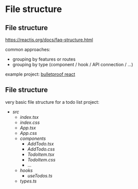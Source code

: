# File structure

## File structure

https://reactjs.org/docs/faq-structure.html

common approaches:

- grouping by features or routes
- grouping by type (component / hook / API connection / ...)

example project: [bulletproof react](https://github.com/alan2207/bulletproof-react)

## File structure

very basic file structure for a todo list project:

- _src_
  - _index.tsx_
  - _index.css_
  - _App.tsx_
  - _App.css_
  - _components_
    - _AddTodo.tsx_
    - _AddTodo.css_
    - _TodoItem.tsx_
    - _TodoItem.css_
    - ...
  - _hooks_
    - _useTodos.ts_
  - _types.ts_
